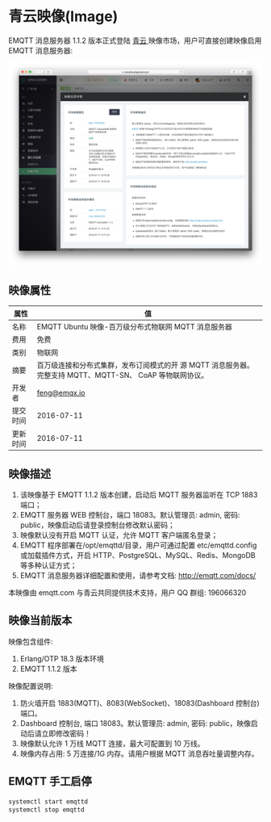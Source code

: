 # 青云映像(Image)

EMQTT 消息服务器 1.1.2 版本正式登陆 [ 青云 ](https://www.qingcloud.com)
映像市场，用户可直接创建映像启用 EMQTT 消息服务器:

![image](./_static/images/imagemarket.png)

## 映像属性

| 属性     | 值                                                                                                        |
| -------- | --------------------------------------------------------------------------------------------------------- |
| 名称     | EMQTT Ubuntu 映像-百万级分布式物联网 MQTT 消息服务器                                                      |
| 费用     | 免费                                                                                                      |
| 类别     | 物联网                                                                                                    |
| 摘要     | 百万级连接和分布式集群，发布订阅模式的开 源 MQTT 消息服务器。完整支持 MQTT、MQTT-SN、 CoAP 等物联网协议。 |
| 开发者   | feng@emqx.io                                                                                              |
| 提交时间 | 2016-07-11                                                                                                |
| 更新时间 | 2016-07-11                                                                                                |

## 映像描述

1. 该映像基于 EMQTT 1.1.2 版本创建，启动后 MQTT 服务器监听在 TCP 1883 端口；
2. EMQTT 服务器 WEB 控制台，端口 18083。默认管理员: admin, 密码: public，映像启动后请登录控制台修改默认密码；
3. 映像默认没有开启 MQTT 认证，允许 MQTT 客户端匿名登录；
4. EMQTT 程序部署在/opt/emqttd/目录，用户可通过配置 etc/emqttd.config 或加载插件方式，开启 HTTP、PostgreSQL、MySQL、Redis、MongoDB 等多种认证方式；
5. EMQTT 消息服务器详细配置和使用，请参考文档: [ http://emqtt.com/docs/ ](http://emqtt.com/docs/)

本映像由 emqtt.com 与青云共同提供技术支持，用户 QQ 群组: 196066320

## 映像当前版本

映像包含组件:

1. Erlang/OTP 18.3 版本环境
2. EMQTT 1.1.2 版本

映像配置说明:

1. 防火墙开启 1883(MQTT)、8083(WebSocket)、18083(Dashboard 控制台)端口。
2. Dashboard 控制台, 端口 18083。默认管理员: admin, 密码: public，映像启动后请立即修改密码！
3. 映像默认允许 1 万线 MQTT 连接，最大可配置到 10 万线。
4. 映像内存占用: 5 万连接/1G 内存。请用户根据 MQTT 消息吞吐量调整内存。

## EMQTT 手工启停

    systemctl start emqttd
    systemctl stop emqttd
